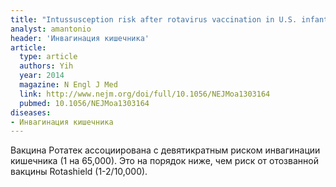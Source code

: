 ```yaml
---
title: "Intussusception risk after rotavirus vaccination in U.S. infants"
analyst: amantonio
header: 'Инвагинация кишечника'
article:
  type: article
  authors: Yih
  year: 2014
  magazine: N Engl J Med
  link: http://www.nejm.org/doi/full/10.1056/NEJMoa1303164
  pubmed: 10.1056/NEJMoa1303164
diseases:
- Инвагинация кишечника
---
```


Вакцина Ротатек ассоциирована с девятикратным риском инвагинации кишечника (1 на 65,000). Это на порядок ниже, чем риск от отозванной вакцины Rotashield (1-2/10,000).
